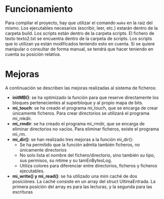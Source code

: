 # Funcionamiento
Para compilar el proyecto, hay que utilizar el comando ```make``` en la raíz del mismo.
Los ejecutables necesarios (escribir, leer, etc.) estarán dentro de la carpeta build.
Los scripts están dentro de la carpeta scripts.
El fichero de texto texto2.txt se encuentra dentro de la carpeta de scripts. Los scripts que lo
utilizan ya están modificados teniendo esto en cuenta. Si se quiere manipular o consultar de forma
manual, se tendrá que hacer teniendo en cuenta su posición relativa.

# Mejoras
A continuación se describen las mejoras realizadas al sistema de ficheros:
- **initMB()**: se ha optimizado la función para que reserve directamente
los bloques pertenecientes al superbloque y al propio mapa de bits.
- **mi_touch**: se ha creado el programa mi_touch, que se encarga de crear únicamente
ficheros. Para crear directorios se utilizará el programa mi_mkdir.
- **mi_rmdir**: se ha creado el programa mi_rmdir, que se encarga de eliminar
directorios no vacíos. Para eliminar ficheros, existe el programa mi_rm.
- **mi_dir()**: se han realizado tres mejoras a la función mi_dir():
    - Se ha permitido que la función admita también ficheros, no 
    únicamente directorios
    - No solo lista el nombre del fichero/directorio, sino también su tipo,
    sus permisos, su mtime y su tamEnBytesLog.
    - Utiliza colores para diferenciar entre directorios, ficheros y
    ficheros ejecutables.
- **mi_write() y mi_read()**: se ha utilizado una mini caché de dos posiciónes.
La caché consiste en un array del struct UltimaEntrada. La primera posición
del array es para las lecturas, y la segunda para las escrituras